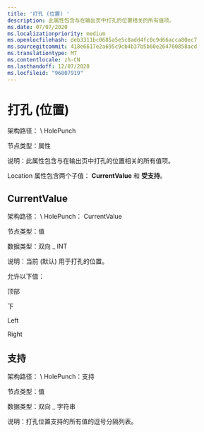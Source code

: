 ```yaml
---
title: '打孔 (位置) '
description: 此属性包含与在输出页中打孔的位置相关的所有值项。
ms.date: 07/07/2020
ms.localizationpriority: medium
ms.openlocfilehash: deb3311bc0685a5e5c8add4fc0c9d66acca80ec7
ms.sourcegitcommit: 418e6617e2a695c9cb4b37b5b60e264760858acd
ms.translationtype: MT
ms.contentlocale: zh-CN
ms.lasthandoff: 12/07/2020
ms.locfileid: "96807919"
---
```

# <a name="location-hole-punch"></a>打孔 (位置) 

架构路径： \\ HolePunch

节点类型：属性

说明：此属性包含与在输出页中打孔的位置相关的所有值项。

Location 属性包含两个子值： **CurrentValue** 和 **受支持**。

## <a name="currentvalue"></a>CurrentValue

架构路径： \\ HolePunch： CurrentValue

节点类型：值

数据类型：双向 \_ INT

说明：当前 (默认) 用于打孔的位置。

允许以下值：

顶部

下

Left

Right

## <a name="supported"></a>支持

架构路径： \\ HolePunch：支持

节点类型：值

数据类型：双向 \_ 字符串

说明：打孔位置支持的所有值的逗号分隔列表。
